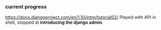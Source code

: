 ### current progress
https://docs.djangoproject.com/en/1.10/intro/tutorial02/
Played with API in shell, stopped at **introducing the django admin**
